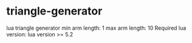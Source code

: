 # triangle-generator
lua triangle generator
min arm length: 1
max arm length: 10
Required lua version:  lua version >= 5.2
